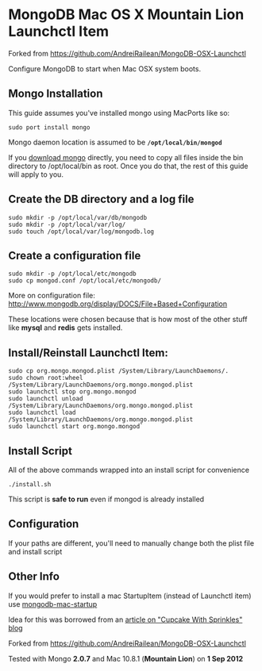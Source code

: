 MongoDB Mac OS X Mountain Lion Launchctl Item
===

Forked from https://github.com/AndreiRailean/MongoDB-OSX-Launchctl

Configure MongoDB to start when Mac OSX system boots.

Mongo Installation
---
This guide assumes you've installed mongo using MacPorts like so:

    sudo port install mongo

Mongo daemon location is assumed to be **`/opt/local/bin/mongod`**

If you [download mongo](http://www.mongodb.org/display/DOCS/Downloads) directly, you need to copy all files inside the bin directory to /opt/local/bin as root. Once you do that, the rest of this guide will apply to you.

Create the DB directory and a log file
---
    sudo mkdir -p /opt/local/var/db/mongodb
    sudo mkdir -p /opt/local/var/log/
    sudo touch /opt/local/var/log/mongodb.log
		
Create a configuration file
---
    sudo mkdir -p /opt/local/etc/mongodb
    sudo cp mongod.conf /opt/local/etc/mongodb/

More on configuration file: http://www.mongodb.org/display/DOCS/File+Based+Configuration		

These locations were chosen because that is how most of the other stuff like **mysql** and **redis** gets installed.

Install/Reinstall Launchctl Item:
---
    sudo cp org.mongo.mongod.plist /System/Library/LaunchDaemons/.
    sudo chown root:wheel /System/Library/LaunchDaemons/org.mongo.mongod.plist
    sudo launchctl stop org.mongo.mongod
    sudo launchctl unload /System/Library/LaunchDaemons/org.mongo.mongod.plist
    sudo launchctl load /System/Library/LaunchDaemons/org.mongo.mongod.plist
    sudo launchctl start org.mongo.mongod`

Install Script
---
All of the above commands wrapped into an install script for convenience

    ./install.sh

This script is **safe to run** even if mongod is already installed

Configuration
---
If your paths are different, you'll need to manually change both the plist file and install script

Other Info
---
If you would prefer to install a mac StartupItem (instead of Launchctl item) use [mongodb-mac-startup](http://github.com/bratta/mongodb-mac-startup)

Idea for this was borrowed from an [article on "Cupcake With Sprinkles" blog](http://www.cupcakewithsprinkles.com/mongodb-startup-item/)

Forked from https://github.com/AndreiRailean/MongoDB-OSX-Launchctl

Tested with Mongo **2.0.7** and Mac 10.8.1 (**Mountain Lion**) on **1 Sep 2012**